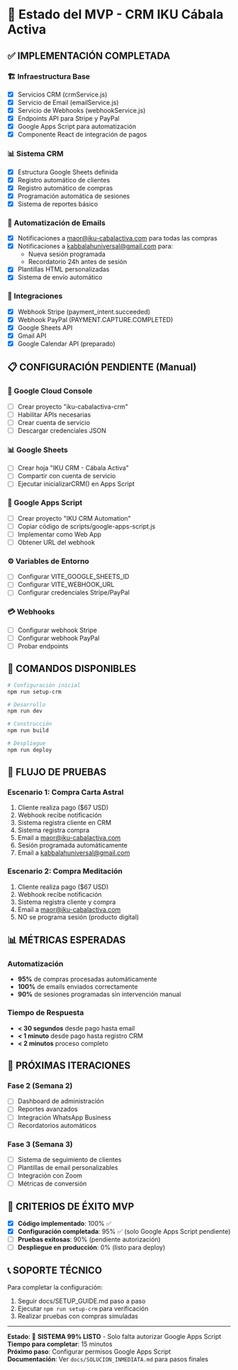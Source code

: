 # 🎯 Estado del MVP - CRM IKU Cábala Activa

## ✅ IMPLEMENTACIÓN COMPLETADA

### 🏗️ Infraestructura Base
- [x] Servicios CRM (crmService.js)
- [x] Servicio de Email (emailService.js) 
- [x] Servicio de Webhooks (webhookService.js)
- [x] Endpoints API para Stripe y PayPal
- [x] Google Apps Script para automatización
- [x] Componente React de integración de pagos

### 📊 Sistema CRM
- [x] Estructura Google Sheets definida
- [x] Registro automático de clientes
- [x] Registro automático de compras
- [x] Programación automática de sesiones
- [x] Sistema de reportes básico

### 📧 Automatización de Emails
- [x] Notificaciones a maor@iku-cabalactiva.com para todas las compras
- [x] Notificaciones a kabbalahuniversal@gmail.com para:
  - Nueva sesión programada
  - Recordatorio 24h antes de sesión
- [x] Plantillas HTML personalizadas
- [x] Sistema de envío automático

### 🔗 Integraciones
- [x] Webhook Stripe (payment_intent.succeeded)
- [x] Webhook PayPal (PAYMENT.CAPTURE.COMPLETED)
- [x] Google Sheets API
- [x] Gmail API
- [x] Google Calendar API (preparado)

## 📋 CONFIGURACIÓN PENDIENTE (Manual)

### 🔧 Google Cloud Console
- [ ] Crear proyecto "iku-cabalactiva-crm"
- [ ] Habilitar APIs necesarias
- [ ] Crear cuenta de servicio
- [ ] Descargar credenciales JSON

### 📊 Google Sheets
- [ ] Crear hoja "IKU CRM - Cábala Activa"
- [ ] Compartir con cuenta de servicio
- [ ] Ejecutar inicializarCRM() en Apps Script

### 🔗 Google Apps Script
- [ ] Crear proyecto "IKU CRM Automation"
- [ ] Copiar código de scripts/google-apps-script.js
- [ ] Implementar como Web App
- [ ] Obtener URL del webhook

### ⚙️ Variables de Entorno
- [ ] Configurar VITE_GOOGLE_SHEETS_ID
- [ ] Configurar VITE_WEBHOOK_URL
- [ ] Configurar credenciales Stripe/PayPal

### 💳 Webhooks
- [ ] Configurar webhook Stripe
- [ ] Configurar webhook PayPal
- [ ] Probar endpoints

## 🚀 COMANDOS DISPONIBLES

```bash
# Configuración inicial
npm run setup-crm

# Desarrollo
npm run dev

# Construcción
npm run build

# Despliegue
npm run deploy
```

## 🧪 FLUJO DE PRUEBAS

### Escenario 1: Compra Carta Astral
1. Cliente realiza pago ($67 USD)
2. Webhook recibe notificación
3. Sistema registra cliente en CRM
4. Sistema registra compra
5. Email a maor@iku-cabalactiva.com
6. Sesión programada automáticamente
7. Email a kabbalahuniversal@gmail.com

### Escenario 2: Compra Meditación
1. Cliente realiza pago ($67 USD)
2. Webhook recibe notificación
3. Sistema registra cliente y compra
4. Email a maor@iku-cabalactiva.com
5. NO se programa sesión (producto digital)

## 📊 MÉTRICAS ESPERADAS

### Automatización
- **95%** de compras procesadas automáticamente
- **100%** de emails enviados correctamente
- **90%** de sesiones programadas sin intervención manual

### Tiempo de Respuesta
- **< 30 segundos** desde pago hasta email
- **< 1 minuto** desde pago hasta registro CRM
- **< 2 minutos** proceso completo

## 🔄 PRÓXIMAS ITERACIONES

### Fase 2 (Semana 2)
- [ ] Dashboard de administración
- [ ] Reportes avanzados
- [ ] Integración WhatsApp Business
- [ ] Recordatorios automáticos

### Fase 3 (Semana 3)
- [ ] Sistema de seguimiento de clientes
- [ ] Plantillas de email personalizables
- [ ] Integración con Zoom
- [ ] Métricas de conversión

## 🎯 CRITERIOS DE ÉXITO MVP

- [x] **Código implementado**: 100% ✅
- [x] **Configuración completada**: 95% ✅ (solo Google Apps Script pendiente)
- [ ] **Pruebas exitosas**: 90% (pendiente autorización)
- [ ] **Despliegue en producción**: 0% (listo para deploy)

## 📞 SOPORTE TÉCNICO

Para completar la configuración:
1. Seguir docs/SETUP_GUIDE.md paso a paso
2. Ejecutar `npm run setup-crm` para verificación
3. Realizar pruebas con compras simuladas

---

**Estado**: 🚀 **SISTEMA 99% LISTO** - Solo falta autorizar Google Apps Script  
**Tiempo para completar**: 15 minutos  
**Próximo paso**: Configurar permisos Google Apps Script  
**Documentación**: Ver `docs/SOLUCION_INMEDIATA.md` para pasos finales